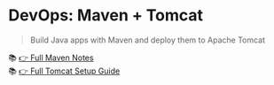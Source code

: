 # DevOps: Maven + Tomcat

> Build Java apps with Maven and deploy them to Apache Tomcat

📚 [👉 Full Maven Notes](./maven-notes.md)  
📚 [👉 Full Tomcat Setup Guide](./tomcat-notes.md)
